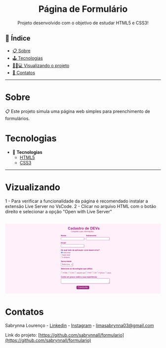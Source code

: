 <h1 align="center"> Página de Formulário </h1>
<p align="center"> Projeto desenvolvido com o objetivo de estudar HTML5 e CSS3! </p>

## 📕 Índice

- [📋 Sobre](#Sobre)
- [🕹 Tecnologias](#Tecnologias)
- [👩🏻💻 Visualizando o projeto](#Visualizando)
- [📲 Contatos](#Contatos)

<hr>


<!-- About -->

# Sobre

<p align="left"> 📋 Este projeto simula uma página web simples para preenchimento de formulários. </p>

<!-- TECHNOLOGIES -->

# Tecnologias

- 🧩 **Tecnologias**
  - [HTML5](https://developer.mozilla.org/pt-BR/docs/Web/HTML)
  - [CSS3](https://developer.mozilla.org/pt-BR/docs/Web/CSS)

<hr>


<!-- TECHNOLOGIES -->

# Vizualizando

  1 - Para verificar a funcionalidade da página é recomendado instalar a extensão Live Server no VsCode. 2 - Clicar no arquivo HTML com o botão direito e selecionar a opção "Open with Live Server"

<br>

<img src='./imagens/formulario.png'>


<!-- CONTACT -->

# Contatos

Sabrynna Lourenço - [Linkedin](https://www.linkedin.com/in/sabrynna-lourenco/) - [Instagram](https://www.instagram.com/sabrynna.ln/) - limasabrynna03@gmail.com


Link do projeto: [https://github.com/sabrynnall/formulario](https://github.com/sabrynnall/formulario)

